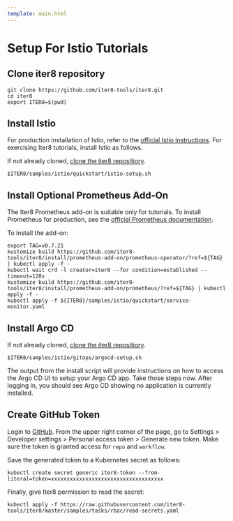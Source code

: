 ```yaml
---
template: main.html
---
```


# Setup For Istio Tutorials

## Clone **iter8** repository
```shell
git clone https://github.com/iter8-tools/iter8.git
cd iter8
export ITER8=$(pwd)
```

## Install Istio

For production installation of Istio, refer to the [official Istio instructions](https://istio.io/latest/docs/setup/getting-started/). For exercising Iter8 tutorials, install Istio as follows.

If not already cloned, [clone the iter8 repositiory](#clone-iter8-repository).

```shell
$ITER8/samples/istio/quickstart/istio-setup.sh
```

## Install Optional Prometheus Add-On

The Iter8 Prometheus add-on is suitable only for tutorials. To install Prometheus for production, see the [official Prometheus documentation](https://prometheus.io/docs/prometheus/latest/getting_started/).

To install the add-on:

```shell
export TAG=v0.7.21
kustomize build https://github.com/iter8-tools/iter8/install/prometheus-add-on/prometheus-operator/?ref=${TAG} | kubectl apply -f -
kubectl wait crd -l creator=iter8 --for condition=established --timeout=120s
kustomize build https://github.com/iter8-tools/iter8/install/prometheus-add-on/prometheus/?ref=${TAG} | kubectl apply -f -
kubectl apply -f ${ITER8}/samples/istio/quickstart/service-monitor.yaml
```


## Install Argo CD

If not already cloned, [clone the iter8 repositiory](#clone-iter8-repository).

```shell
$ITER8/samples/istio/gitops/argocd-setup.sh
```

The output from the install script will provide instructions on how to access the Argo CD UI to setup your Argo CD app. Take those steps now. After logging in, you should see Argo CD showing no application is currently installed.

## Create GitHub Token

Login to [GitHub](https://github.com). From the upper right corner of the page, go to Settings > Developer settings > Personal access token > Generate new token. Make sure the token is granted access for `repo` and `workflow`.

Save the generated token to a Kubernetes secret as follows:

```shell
kubectl create secret generic iter8-token --from-literal=token=xxxxxxxxxxxxxxxxxxxxxxxxxxxxxxxxxxxx
```

Finally, give Iter8 permission to read the secret:

```shell
kubectl apply -f https://raw.githubusercontent.com/iter8-tools/iter8/master/samples/tasks/rbac/read-secrets.yaml
```
